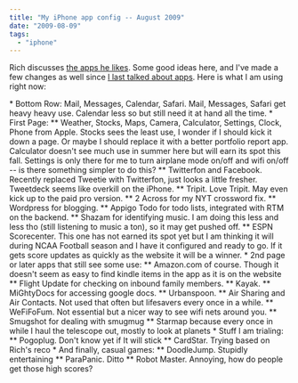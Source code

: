```yaml
---
title: "My iPhone app config -- August 2009"
date: "2009-08-09"
tags: 
  - "iphone"
---
```


Rich discusses [the apps he likes](http://www.tongfamily.com/archives/2009/08/iphone-apps-u-have-to-have/). Some good ideas here, and I've made a few changes as well since [I last talked about apps](http://theludwigs.com/2009/04/my-current-iphone-app-setup-what-am-i-missing/). Here is what I am using right now:

\* Bottom Row: Mail, Messages, Calendar, Safari. Mail, Messages, Safari get heavy heavy use. Calendar less so but still need it at hand all the time. \* First Page: \*\* Weather, Stocks, Maps, Camera, Calculator, Settings, Clock, Phone from Apple. Stocks sees the least use, I wonder if I should kick it down a page. Or maybe I should replace it with a better portfolio report app. Calculator doesn't see much use in summer here but will earn its spot this fall. Settings is only there for me to turn airplane mode on/off and wifi on/off -- is there something simpler to do this? \*\* Twitterfon and Facebook. Recently replaced Tweetie with Twitterfon, just looks a little fresher. Tweetdeck seems like overkill on the iPhone. \*\* Tripit. Love Tripit. May even kick up to the paid pro version. \*\* 2 Across for my NYT crossword fix. \*\* Wordpress for blogging. \*\* Appigo Todo for todo lists, integrated with RTM on the backend. \*\* Shazam for identifying music. I am doing this less and less tho (still listening to music a ton), so it may get pushed off. \*\* ESPN Scorecenter. This one has not earned its spot yet but I am thinking it will during NCAA Football season and I have it configured and ready to go. If it gets score updates as quickly as the website it will be a winner. \* 2nd page or later apps that still see some use: \*\* Amazon.com of course. Though it doesn't seem as easy to find kindle items in the app as it is on the website \*\* Flight Update for checking on inbound family members. \*\* Kayak. \*\* MiGhtyDocs for accessing google docs. \*\* Urbanspoon. \*\* Air Sharing and Air Contacts. Not used that often but lifesavers every once in a while. \*\* WeFiFoFum. Not essential but a nicer way to see wifi nets around you. \*\* Smugshot for dealing with smugmug \*\* Starmap because every once in while I haul the telescope out, mostly to look at planets \* Stuff I am trialing: \*\* Pogoplug. Don't know yet if It will stick \*\* CardStar. Trying based on Rich's reco \* And finally, casual games: \*\* DoodleJump. Stupidly entertaining \*\* ParaPanic. Ditto \*\* Robot Master. Annoying, how do people get those high scores?
